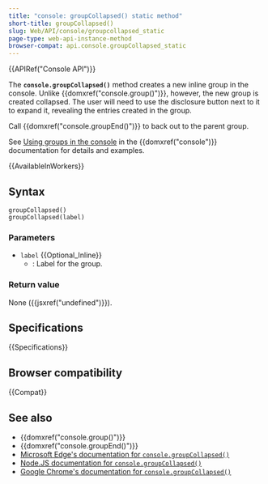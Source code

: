 ```yaml
---
title: "console: groupCollapsed() static method"
short-title: groupCollapsed()
slug: Web/API/console/groupcollapsed_static
page-type: web-api-instance-method
browser-compat: api.console.groupCollapsed_static
---
```


{{APIRef("Console API")}}

The **`console.groupCollapsed()`** method creates a new inline group in the console. Unlike {{domxref("console.group()")}}, however, the new group is created collapsed. The user will need to use the disclosure button next to it to expand it, revealing the entries created in the group.

Call {{domxref("console.groupEnd()")}} to back out to the parent group.

See [Using groups in the console](/en-US/docs/Web/API/console#using_groups_in_the_console) in the {{domxref("console")}} documentation for details and examples.

{{AvailableInWorkers}}

## Syntax

```js-nolint
groupCollapsed()
groupCollapsed(label)
```

### Parameters

- `label` {{Optional_Inline}}
  - : Label for the group.

### Return value

None ({{jsxref("undefined")}}).

## Specifications

{{Specifications}}

## Browser compatibility

{{Compat}}

## See also

- {{domxref("console.group()")}}
- {{domxref("console.groupEnd()")}}
- [Microsoft Edge's documentation for `console.groupCollapsed()`](https://learn.microsoft.com/en-us/microsoft-edge/devtools-guide-chromium/console/api#groupcollapsed)
- [Node.JS documentation for `console.groupCollapsed()`](https://nodejs.org/docs/latest/api/console.html#consolegroupcollapsed)
- [Google Chrome's documentation for `console.groupCollapsed()`](https://developer.chrome.com/docs/devtools/console/api/#groupcollapsed)
